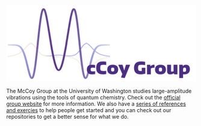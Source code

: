 ![group logo](group_logo.png)

<!--

**Here are some ideas to get you started:**

🙋‍♀️ A short introduction - what is your organization all about?
🌈 Contribution guidelines - how can the community get involved?
👩‍💻 Useful resources - where can the community find your docs? Is there anything else the community should know?
🍿 Fun facts - what does your team eat for breakfast?
🧙 Remember, you can do mighty things with the power of [Markdown](https://docs.github.com/github/writing-on-github/getting-started-with-writing-and-formatting-on-github/basic-writing-and-formatting-syntax)
-->

The McCoy Group at the University of Washington studies large-amplitude vibrations using the tools of quantum chemistry.
Check out the [official group website](https://sites.uw.edu/mccoygrp/) for more information.
We also have a [series of references and exercies](https://mccoygroup.github.io/References/) to help people get started and you can check out our repositories to get a better sense for what we do.

